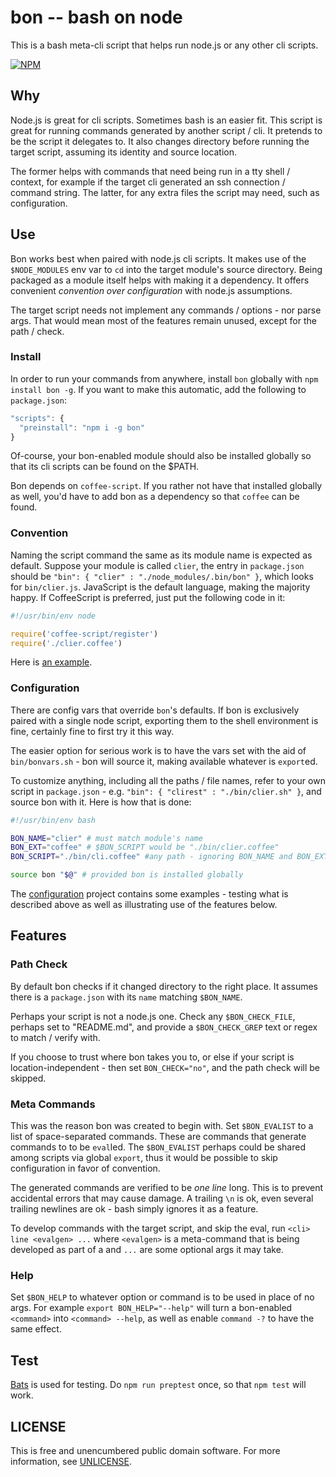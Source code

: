 # bon -- bash on node

This is a bash meta-cli script that helps run node.js or any other cli scripts.

[![NPM](https://nodei.co/npm/bon.png?compact=true)](https://www.npmjs.org/package/bon)


## Why

Node.js is great for cli scripts.  Sometimes bash is an easier fit.
This script is great for running commands generated by another script / cli.
It pretends to be the script it delegates to.  It also changes directory
before running the target script, assuming its identity and source location.

The former helps with commands that need being run in a tty shell / context,
for example if the target cli generated an ssh connection / command string.
The latter, for any extra files the script may need, such as configuration.


## Use

Bon works best when paired with node.js cli scripts. It makes use of
the `$NODE_MODULES` env var to `cd` into the target module's source directory.
Being packaged as a module itself helps with making it a dependency.
It offers convenient *convention over configuration* with node.js assumptions.

The target script needs not implement any commands / options - nor parse args.
That would mean most of the features remain unused, except for the path / check.


### Install

In order to run your commands from anywhere, install `bon` globally with
`npm install bon -g`.  If you want to make this automatic,
add the following to `package.json`:

```js
"scripts": {
  "preinstall": "npm i -g bon"
}
```

Of-course, your bon-enabled module should also be installed globally
so that its cli scripts can be found on the $PATH.

Bon depends on `coffee-script`.  If you rather not have that installed globally
as well, you'd have to add bon as a dependency so that `coffee` can be found.


### Convention

Naming the script command the same as its module name is expected as default.
Suppose your module is called `clier`, the entry in `package.json` should be
`"bin": { "clier" : "./node_modules/.bin/bon" }`, which looks for
`bin/clier.js`.  JavaScript is the default language, making the majority happy.
If CoffeeScript is preferred, just put the following code in it:

```js
#!/usr/bin/env node

require('coffee-script/register')
require('./clier.coffee')
```

Here is [an example](https://github.com/orlin/bon/tree/active/test/convention).


### Configuration

There are config vars that override `bon`'s defaults.
If bon is exclusively paired with a single node script,
exporting them to the shell environment is fine,
certainly fine to first try it this way.

The easier option for serious work is to have the vars set with the aid of
`bin/bonvars.sh` - bon will source it, making available whatever is `export`ed.

To customize anything, including all the paths / file names, refer to your own
script in `package.json` - e.g. `"bin": { "clirest" : "./bin/clier.sh" }`, and
source bon with it.  Here is how that is done:

```bash
#!/usr/bin/env bash

BON_NAME="clier" # must match module's name
BON_EXT="coffee" # $BON_SCRIPT would be "./bin/clier.coffee"
BON_SCRIPT="./bin/cli.coffee" #any path - ignoring BON_NAME and BON_EXT

source bon "$@" # provided bon is installed globally
```

The [configuration](https://github.com/orlin/bon/tree/active/test/configurtion)
project contains some examples - testing what is described above as well as
illustrating use of the features below.


## Features

### Path Check

By default bon checks if it changed directory to the right place.
It assumes there is a `package.json` with its `name` matching `$BON_NAME`.

Perhaps your script is not a node.js one.  Check any `$BON_CHECK_FILE`,
perhaps set to "README.md", and provide a `$BON_CHECK_GREP`
text or regex to match / verify with.

If you choose to trust where bon takes you to,
or else if your script is location-independent - then
set `BON_CHECK="no"`, and the path check will be skipped.


### Meta Commands

This was the reason bon was created to begin with.
Set `$BON_EVALIST` to a list of space-separated commands.
These are commands that generate commands to to be `eval`led.
The `$BON_EVALIST` perhaps could be shared among scripts via global `export`,
thus it would be possible to skip configuration in favor of convention.

The generated commands are verified to be *one line* long.
This is to prevent accidental errors that may cause damage.
A trailing `\n` is ok, even several trailing newlines are ok -
bash simply ignores it as a feature.

To develop commands with the target script, and skip the eval, run
`<cli> line <evalgen> ...` where `<evalgen>` is a meta-command that is
being developed as part of a <cli> and `...` are some optional args it may take.


### Help

Set `$BON_HELP` to whatever option or command is to be used in place of no args.
For example `export BON_HELP="--help"` will turn a bon-enabled `<command>`
into `<command> --help`, as well as enable `command -?` to have the same effect.


## Test

[Bats](https://github.com/sstephenson/bats) is used for testing.
Do `npm run preptest` once, so that `npm test` will work.


## LICENSE

This is free and unencumbered public domain software.
For more information, see [UNLICENSE](http://unlicense.org).
